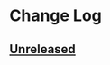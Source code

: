 <!-- markdownlint-disable MD024 -->

# Change Log

## [Unreleased](https://github.com/nutti/OpenAI-Bridge/compare/a8a4c9785ce166a1d77c060ea58b9b45ec4d4355...main)
